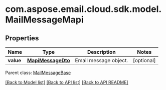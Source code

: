 
# com.aspose.email.cloud.sdk.model.MailMessageMapi

## Properties
Name | Type | Description | Notes
------------ | ------------- | ------------- | -------------
**value** | [**MapiMessageDto**](MapiMessageDto.md) | Email message object.              |  [optional]

 Parent class: [MailMessageBase](MailMessageBase.md)
    
    


[[Back to Model list]](README.md#documentation-for-models) [[Back to API list]](README.md#documentation-for-api-endpoints) [[Back to API README]](README.md)

